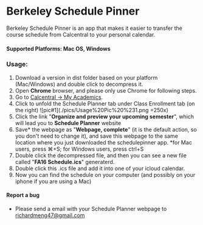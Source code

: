 # Berkeley Schedule Pinner
Berkeley Schedule Pinner is an app that makes it easier to transfer the course schedule from Calcentral to your personal calendar.

#### Supported Platforms: Mac OS, Windows

### Usage:
1. Download a version in dist folder based on your platform (Mac/Windows) and double click to decompress it.
2. Open **Chrome** browser, and please only use Chrome for following steps.
2. Go to [Calcentral -> My Academics]. 
3. Click to unfold the Schedule Planner tab under Class Enrollment tab (on the right) ![pic#1](./pics/Usage%20Pic%20%231.png =250x)
4. Click the link "**Organize and preview your upcoming semester**", which will lead you to **Schedule Planner** website
5. Save* the webpage as "**Webpage, complete**" (it is the default action, so you don't need to change it), and save this webpage to the same location where you just downloaded the schedulepinner app. *for Mac users, press ⌘+S; for Windows users, press ctrl+S
6. Double click the decompressed file, and then you can see a new file called "**FA16 Schedule.ics**" generaterd.
7. Double click this .ics file and add it into one of your icloud calendar.
8. Now you can find the schedule on your computer (and possibly on your iphone if you are using a Mac)


#### Report a bug
- Please send a email with your Schedule Planner webpage to richardmeng47@gmail.com

[Calcentral -> My Academics]: <https://calcentral.berkeley.edu/academics>
